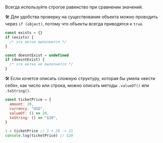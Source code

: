 ---
---

Всегда используйте строгое равенство при сравнении значений.

🛠 Для удобства проверку на существование объекта можно проводить через `if (object)`, потому что объекты всегда приводятся к `true`.

```js
const exists = {}
if (exists) {
  /* эта ветка выполнится */
}

const doesntExist = undefined
if (doesntExist) {
  /* эта ветка не выполнится */
}
```

🛠 Если хочется описать сложную структуру, которая бы умела «вести себя», как число или строка, можно описать методы `.valueOf()` или `.toString()`.

```js
const ticketPrice = {
  amount: 20,
  currency: "USD",
  valueOf: () => 20,
  toString: () => "$20",
}

1 + ticketPrice // 1 + 20 -> 21
console.log(ticketPrice) // $20
```
